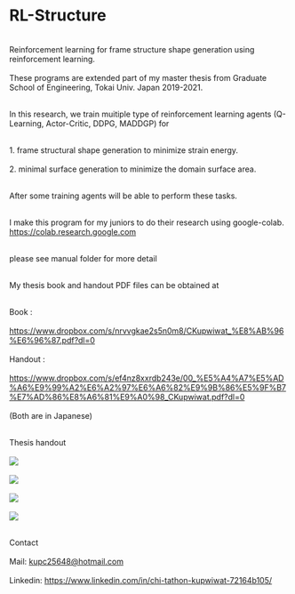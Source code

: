 # RL-Structure

<br>Reinforcement learning for frame structure shape generation using reinforcement learning.<br/>
<br>These programs are extended part of my master thesis from Graduate School of Engineering, Tokai Univ. Japan 2019-2021.<br/>

<br>In this research, we train muitiple type of reinforcement learning agents (Q-Learning, Actor-Critic, DDPG, MADDGP) for<br/>

<br>1. frame structural shape generation to minimize strain energy.<br/>
<br>2. minimal surface generation to minimize the domain surface area.<br/>

<br>After some training agents will be able to perform these tasks.<br/>

<br>I make this program for my juniors to do their research using google-colab.<br/>
https://colab.research.google.com

<br>please see manual folder for more detail<br/>

<br>My thesis book and handout PDF files can be obtained at<br/>

<br>Book : <br/>
<br>https://www.dropbox.com/s/nrvvgkae2s5n0m8/CKupwiwat_%E8%AB%96%E6%96%87.pdf?dl=0 <br/>
<br>Handout : <br/>
<br>https://www.dropbox.com/s/ef4nz8xxrdb243e/00_%E5%A4%A7%E5%AD%A6%E9%99%A2%E6%A2%97%E6%A6%82%E9%9B%86%E5%9F%B7%E7%AD%86%E8%A6%81%E9%A0%98_CKupwiwat.pdf?dl=0 <br/>
<br>(Both are in Japanese)<br/>

<br>Thesis handout<br/>
<br><img src="src/handout01.jpg"><br/>
<br><img src="src/handout02.jpg"><br/>
<br><img src="src/handout03.jpg"><br/>
<br><img src="src/handout04.jpg"><br/>

<br>Contact<br/>
<br>Mail: kupc25648@hotmail.com<br/>
<br>Linkedin: https://www.linkedin.com/in/chi-tathon-kupwiwat-72164b105/<br/>
